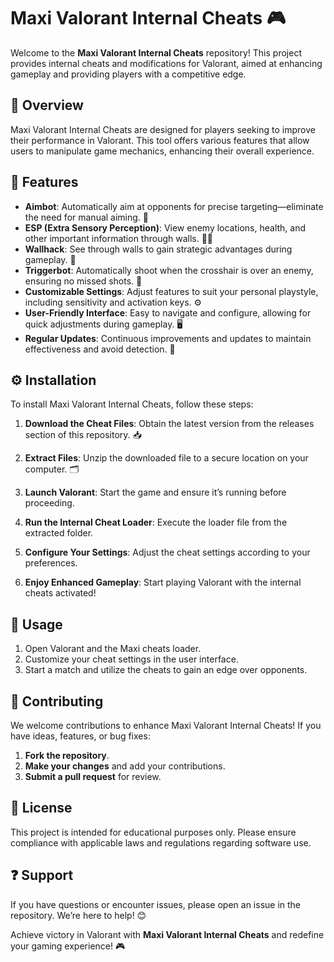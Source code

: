 # Maxi Valorant Internal Cheats 🎮

Welcome to the **Maxi Valorant Internal Cheats** repository! This project provides internal cheats and modifications for Valorant, aimed at enhancing gameplay and providing players with a competitive edge.

## 📌 Overview  
Maxi Valorant Internal Cheats are designed for players seeking to improve their performance in Valorant. This tool offers various features that allow users to manipulate game mechanics, enhancing their overall experience.

## 🌟 Features  
- **Aimbot**: Automatically aim at opponents for precise targeting—eliminate the need for manual aiming. 🎯  
- **ESP (Extra Sensory Perception)**: View enemy locations, health, and other important information through walls. 🕵️‍♂️  
- **Wallhack**: See through walls to gain strategic advantages during gameplay. 🧱  
- **Triggerbot**: Automatically shoot when the crosshair is over an enemy, ensuring no missed shots. 🔫  
- **Customizable Settings**: Adjust features to suit your personal playstyle, including sensitivity and activation keys. ⚙️  
- **User-Friendly Interface**: Easy to navigate and configure, allowing for quick adjustments during gameplay. 🖥️  
- **Regular Updates**: Continuous improvements and updates to maintain effectiveness and avoid detection. 🔄  

## ⚙️ Installation  
To install Maxi Valorant Internal Cheats, follow these steps:

1. **Download the Cheat Files**: Obtain the latest version from the releases section of this repository. 📥  

2. **Extract Files**: Unzip the downloaded file to a secure location on your computer. 🗂️  

3. **Launch Valorant**: Start the game and ensure it’s running before proceeding.

4. **Run the Internal Cheat Loader**: Execute the loader file from the extracted folder.

5. **Configure Your Settings**: Adjust the cheat settings according to your preferences.

6. **Enjoy Enhanced Gameplay**: Start playing Valorant with the internal cheats activated!

## 📖 Usage  
1. Open Valorant and the Maxi cheats loader.
2. Customize your cheat settings in the user interface.
3. Start a match and utilize the cheats to gain an edge over opponents.

## 🤝 Contributing  
We welcome contributions to enhance Maxi Valorant Internal Cheats! If you have ideas, features, or bug fixes:

1. **Fork the repository**.
2. **Make your changes** and add your contributions.
3. **Submit a pull request** for review.

## 📜 License  
This project is intended for educational purposes only. Please ensure compliance with applicable laws and regulations regarding software use.

## ❓ Support  
If you have questions or encounter issues, please open an issue in the repository. We’re here to help! 😊

Achieve victory in Valorant with **Maxi Valorant Internal Cheats** and redefine your gaming experience! 🎮